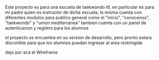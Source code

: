 Este proyecto es para una escuela de taekwondo itf, en particular es para mi padre quien es instructor de dicha escuela, la misma cuenta con diferentes modulos para publico general como el "inicio", "conocenos", "taekwondo" y "union mediterranea"
tambien cuenta con un panel de autenticacion y registro para los alumnos

el proyecto se encuentra en su version de desarrollo, pero pronto estara disconible para que los alumnos puedan ingresar al area restringida 

dejo por aca el Wireframe

